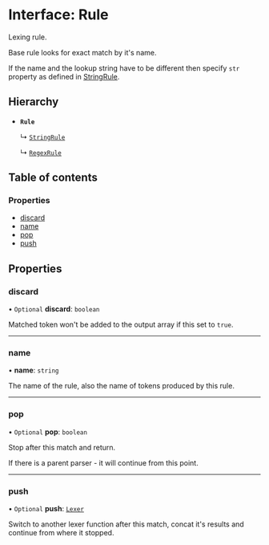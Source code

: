 # Interface: Rule

Lexing rule.

Base rule looks for exact match by it's name.

If the name and the lookup string have to be different
then specify `str` property as defined in [StringRule](StringRule.md).

## Hierarchy

- **`Rule`**

  ↳ [`StringRule`](StringRule.md)

  ↳ [`RegexRule`](RegexRule.md)

## Table of contents

### Properties

- [discard](Rule.md#discard)
- [name](Rule.md#name)
- [pop](Rule.md#pop)
- [push](Rule.md#push)

## Properties

### discard

• `Optional` **discard**: `boolean`

Matched token won't be added to the output array if this set to `true`.

___

### name

• **name**: `string`

The name of the rule, also the name of tokens produced by this rule.

___

### pop

• `Optional` **pop**: `boolean`

Stop after this match and return.

If there is a parent parser - it will continue from this point.

___

### push

• `Optional` **push**: [`Lexer`](../index.md#lexer)

Switch to another lexer function after this match,
concat it's results and continue from where it stopped.
